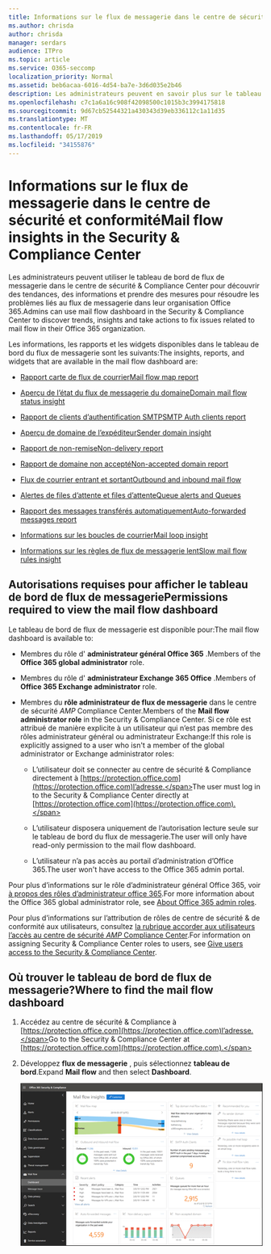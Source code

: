 ```yaml
---
title: Informations sur le flux de messagerie dans le centre de sécurité et conformité
ms.author: chrisda
author: chrisda
manager: serdars
audience: ITPro
ms.topic: article
ms.service: O365-seccomp
localization_priority: Normal
ms.assetid: beb6acaa-6016-4d54-ba7e-3d6d035e2b46
description: Les administrateurs peuvent en savoir plus sur le tableau de bord de flux de messagerie dans le centre de sécurité & Compliance Center.
ms.openlocfilehash: c7c1a6a16c908f42098500c1015b3c3994175818
ms.sourcegitcommit: 9d67cb52544321a430343d39eb336112c1a11d35
ms.translationtype: MT
ms.contentlocale: fr-FR
ms.lasthandoff: 05/17/2019
ms.locfileid: "34155876"
---
```

# <a name="mail-flow-insights-in-the-security--compliance-center"></a><span data-ttu-id="afb4d-103">Informations sur le flux de messagerie dans le centre de sécurité et conformité</span><span class="sxs-lookup"><span data-stu-id="afb4d-103">Mail flow insights in the Security & Compliance Center</span></span>

<span data-ttu-id="afb4d-104">Les administrateurs peuvent utiliser le tableau de bord de flux de messagerie dans le centre de sécurité & Compliance Center pour découvrir des tendances, des informations et prendre des mesures pour résoudre les problèmes liés au flux de messagerie dans leur organisation Office 365.</span><span class="sxs-lookup"><span data-stu-id="afb4d-104">Admins can use mail flow dashboard in the Security & Compliance Center to discover trends, insights and take actions to fix issues related to mail flow in their Office 365 organization.</span></span>

<span data-ttu-id="afb4d-105">Les informations, les rapports et les widgets disponibles dans le tableau de bord du flux de messagerie sont les suivants:</span><span class="sxs-lookup"><span data-stu-id="afb4d-105">The insights, reports, and widgets that are available in the mail flow dashboard are:</span></span>

- [<span data-ttu-id="afb4d-106">Rapport carte de flux de courrier</span><span class="sxs-lookup"><span data-stu-id="afb4d-106">Mail flow map report</span></span>](mfi-mail-flow-map-report.md)

- [<span data-ttu-id="afb4d-107">Aperçu de l’état du flux de messagerie du domaine</span><span class="sxs-lookup"><span data-stu-id="afb4d-107">Domain mail flow status insight</span></span>](mfi-domain-mail-flow-status-insight.md)

- [<span data-ttu-id="afb4d-108">Rapport de clients d’authentification SMTP</span><span class="sxs-lookup"><span data-stu-id="afb4d-108">SMTP Auth clients report</span></span>](mfi-smtp-auth-clients-report.md)

- [<span data-ttu-id="afb4d-109">Aperçu de domaine de l’expéditeur</span><span class="sxs-lookup"><span data-stu-id="afb4d-109">Sender domain insight</span></span>](mfi-sender-domain-insight.md)

- [<span data-ttu-id="afb4d-110">Rapport de non-remise</span><span class="sxs-lookup"><span data-stu-id="afb4d-110">Non-delivery report</span></span>](mfi-non-delivery-report.md)

- [<span data-ttu-id="afb4d-111">Rapport de domaine non accepté</span><span class="sxs-lookup"><span data-stu-id="afb4d-111">Non-accepted domain report</span></span>](mfi-non-accepted-domain-report.md)

- [<span data-ttu-id="afb4d-112">Flux de courrier entrant et sortant</span><span class="sxs-lookup"><span data-stu-id="afb4d-112">Outbound and inbound mail flow</span></span>](mfi-outbound-and-inbound-mail-flow.md)

- [<span data-ttu-id="afb4d-113">Alertes de files d’attente et files d’attente</span><span class="sxs-lookup"><span data-stu-id="afb4d-113">Queue alerts and Queues</span></span>](mfi-queue-alerts-and-queues.md)

- [<span data-ttu-id="afb4d-114">Rapport des messages transférés automatiquement</span><span class="sxs-lookup"><span data-stu-id="afb4d-114">Auto-forwarded messages report</span></span>](mfi-auto-forwarded-messages-report.md)

- [<span data-ttu-id="afb4d-115">Informations sur les boucles de courrier</span><span class="sxs-lookup"><span data-stu-id="afb4d-115">Mail loop insight</span></span>](mfi-mail-loop-insight.md)

- [<span data-ttu-id="afb4d-116">Informations sur les règles de flux de messagerie lent</span><span class="sxs-lookup"><span data-stu-id="afb4d-116">Slow mail flow rules insight</span></span>](mfi-slow-mail-flow-rules-insight.md)

## <a name="permissions-required-to-view-the-mail-flow-dashboard"></a><span data-ttu-id="afb4d-117">Autorisations requises pour afficher le tableau de bord de flux de messagerie</span><span class="sxs-lookup"><span data-stu-id="afb4d-117">Permissions required to view the mail flow dashboard</span></span>

<span data-ttu-id="afb4d-118">Le tableau de bord de flux de messagerie est disponible pour:</span><span class="sxs-lookup"><span data-stu-id="afb4d-118">The mail flow dashboard is available to:</span></span>

- <span data-ttu-id="afb4d-119">Membres du rôle d' **administrateur général Office 365** .</span><span class="sxs-lookup"><span data-stu-id="afb4d-119">Members of the **Office 365 global administrator** role.</span></span>

- <span data-ttu-id="afb4d-120">Membres du rôle d' **administrateur Exchange 365 Office** .</span><span class="sxs-lookup"><span data-stu-id="afb4d-120">Members of **Office 365 Exchange administrator** role.</span></span>

- <span data-ttu-id="afb4d-121">Membres du **rôle administrateur de flux de messagerie** dans le centre de sécurité _AMP_ Compliance Center.</span><span class="sxs-lookup"><span data-stu-id="afb4d-121">Members of the **Mail flow administrator role** in the Security & Compliance Center.</span></span> <span data-ttu-id="afb4d-122">Si ce rôle est attribué de manière explicite à un utilisateur qui n’est pas membre des rôles administrateur général ou administrateur Exchange:</span><span class="sxs-lookup"><span data-stu-id="afb4d-122">If this role is explicitly assigned to a user who isn't a member of the global administrator or Exchange administrator roles:</span></span>

  - <span data-ttu-id="afb4d-123">L’utilisateur doit se connecter au centre de sécurité & Compliance directement à [https://protection.office.com](https://protection.office.com)l’adresse.</span><span class="sxs-lookup"><span data-stu-id="afb4d-123">The user must log in to the Security & Compliance Center directly at [https://protection.office.com](https://protection.office.com).</span></span>

  - <span data-ttu-id="afb4d-124">L’utilisateur disposera uniquement de l’autorisation lecture seule sur le tableau de bord du flux de messagerie.</span><span class="sxs-lookup"><span data-stu-id="afb4d-124">The user will only have read-only permission to the mail flow dashboard.</span></span>

  - <span data-ttu-id="afb4d-125">L’utilisateur n’a pas accès au portail d’administration d’Office 365.</span><span class="sxs-lookup"><span data-stu-id="afb4d-125">The user won't have access to the Office 365 admin portal.</span></span>

<span data-ttu-id="afb4d-126">Pour plus d’informations sur le rôle d’administrateur général Office 365, voir [à propos des rôles d’administrateur office 365](https://docs.microsoft.com/office365/admin/add-users/about-admin-roles).</span><span class="sxs-lookup"><span data-stu-id="afb4d-126">For more information about the Office 365 global administrator role, see [About Office 365 admin roles](https://docs.microsoft.com/office365/admin/add-users/about-admin-roles).</span></span>

<span data-ttu-id="afb4d-127">Pour plus d’informations sur l’attribution de rôles de centre de sécurité & de conformité aux utilisateurs, consultez [la rubrique accorder aux utilisateurs l’accès au centre de sécurité _AMP_ Compliance Center](https://docs.microsoft.com/office365/securitycompliance/grant-access-to-the-security-and-compliance-center).</span><span class="sxs-lookup"><span data-stu-id="afb4d-127">For information on assigning Security & Compliance Center roles to users, see [Give users access to the Security & Compliance Center](https://docs.microsoft.com/office365/securitycompliance/grant-access-to-the-security-and-compliance-center).</span></span>

## <a name="where-to-find-the-mail-flow-dashboard"></a><span data-ttu-id="afb4d-128">Où trouver le tableau de bord de flux de messagerie?</span><span class="sxs-lookup"><span data-stu-id="afb4d-128">Where to find the mail flow dashboard</span></span>

1. <span data-ttu-id="afb4d-129">Accédez au centre de sécurité & Compliance à [https://protection.office.com](https://protection.office.com)l’adresse.</span><span class="sxs-lookup"><span data-stu-id="afb4d-129">Go to the Security & Compliance Center at [https://protection.office.com](https://protection.office.com).</span></span>

2. <span data-ttu-id="afb4d-130">Développez **flux de messagerie** , puis sélectionnez **tableau de bord**.</span><span class="sxs-lookup"><span data-stu-id="afb4d-130">Expand **Mail flow** and then select **Dashboard**.</span></span>

   ![Tableau de bord de flux de messagerie dans le centre de sécurité & Office 365 Security](media/mail-flow-dashboard-v2.png)
